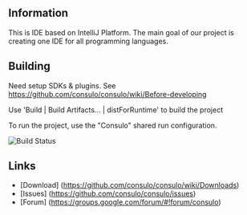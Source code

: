 ## Information

This is IDE based on IntelliJ Platform. The main goal of our project is creating one IDE for all programming languages.

## Building

Need setup SDKs & plugins. See https://github.com/consulo/consulo/wiki/Before-developing

Use 'Build | Build Artifacts... | distForRuntime' to build the project

To run the project, use the "Consulo" shared run configuration.

![Build Status](http://must-be.org/vulcan/statusImage?name=consulo)

## Links

* [Download] (https://github.com/consulo/consulo/wiki/Downloads)
* [Issues] (https://github.com/consulo/consulo/issues)
* [Forum] (https://groups.google.com/forum/#!forum/consulo)

